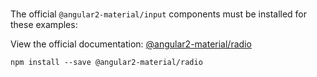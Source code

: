 # [<md-radio-button>](https://material.angular.io)

The official `@angular2-material/input` components must be installed for these examples:

View the official documentation: [@angular2-material/radio](https://github.com/angular/material2/tree/master/src/components/radio)
 
```
npm install --save @angular2-material/radio
```
